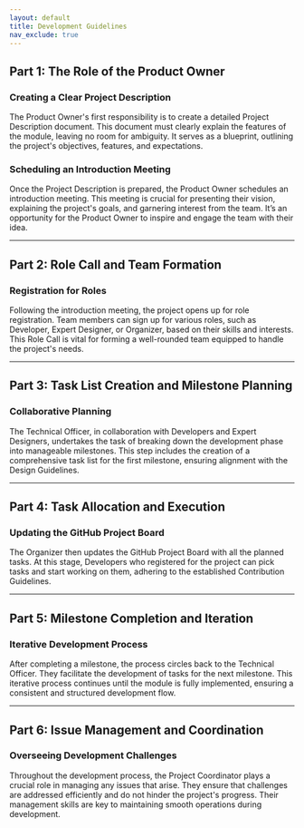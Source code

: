 ```yaml
---
layout: default
title: Development Guidelines
nav_exclude: true
---
```


## Part 1: The Role of the Product Owner

### Creating a Clear Project Description

The Product Owner's first responsibility is to create a detailed Project Description document. This document must clearly explain the features of the module, leaving no room for ambiguity. It serves as a blueprint, outlining the project's objectives, features, and expectations.

### Scheduling an Introduction Meeting

Once the Project Description is prepared, the Product Owner schedules an introduction meeting. This meeting is crucial for presenting their vision, explaining the project's goals, and garnering interest from the team. It’s an opportunity for the Product Owner to inspire and engage the team with their idea.

----------

## Part 2: Role Call and Team Formation

### Registration for Roles

Following the introduction meeting, the project opens up for role registration. Team members can sign up for various roles, such as Developer, Expert Designer, or Organizer, based on their skills and interests. This Role Call is vital for forming a well-rounded team equipped to handle the project's needs.

----------

## Part 3: Task List Creation and Milestone Planning

### Collaborative Planning

The Technical Officer, in collaboration with Developers and Expert Designers, undertakes the task of breaking down the development phase into manageable milestones. This step includes the creation of a comprehensive task list for the first milestone, ensuring alignment with the Design Guidelines.

----------

## Part 4: Task Allocation and Execution

### Updating the GitHub Project Board

The Organizer then updates the GitHub Project Board with all the planned tasks. At this stage, Developers who registered for the project can pick tasks and start working on them, adhering to the established Contribution Guidelines.

----------

## Part 5: Milestone Completion and Iteration

### Iterative Development Process

After completing a milestone, the process circles back to the Technical Officer. They facilitate the development of tasks for the next milestone. This iterative process continues until the module is fully implemented, ensuring a consistent and structured development flow.

----------

## Part 6: Issue Management and Coordination

### Overseeing Development Challenges

Throughout the development process, the Project Coordinator plays a crucial role in managing any issues that arise. They ensure that challenges are addressed efficiently and do not hinder the project's progress. Their management skills are key to maintaining smooth operations during development.
